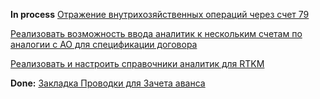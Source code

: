 **In process**
[Отражение внутрихозяйственных операций через счет 79](Отражение%20внутрихозяйственных%20операций%20через%20счет%2079.md)

[Реализовать возможность ввода аналитик к нескольким счетам по аналогии с АО для спецификации договора](Реализовать%20возможность%20ввода%20аналитик%20к%20нескольким%20счетам%20по%20аналогии%20с%20АО%20для%20спецификации%20договора.md)

[Реализовать  и настроить справочники аналитик для RTKM](Реализовать%20%20и%20настроить%20справочники%20аналитик%20для%20RTKM.md)

**Done:**
[Закладка Проводки для Зачета аванса](Закладка%20Проводки%20для%20Зачета%20аванса.md)

